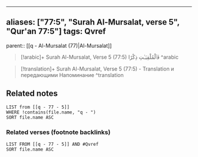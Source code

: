 
---
aliases: ["77:5", "Surah Al-Mursalat, verse 5", "Qur'an 77:5"]
tags: Qvref
---

parent:: [[q - Al-Mursalat (77)|Al-Mursalat]]

> [!arabic]+ Surah Al-Mursalat, Verse 5 (77:5)
> <span class="quran-arabic">فَٱلْمُلْقِيَـٰتِ ذِكْرًا</span>
^arabic

> [!translation]+ Surah Al-Mursalat, Verse 5 (77:5) - Translation
> и передающими Напоминание
^translation



## Related notes
```dataview
LIST from [[q - 77 - 5]]
WHERE !contains(file.name, "q - ")
SORT file.name ASC
```

### Related verses (footnote backlinks)
```dataview
LIST FROM [[q - 77 - 5]] AND #Qvref
SORT file.name ASC
```

